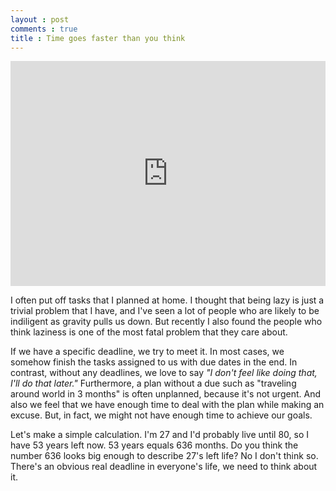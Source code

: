 ```yaml
---
layout : post
comments : true
title : Time goes faster than you think
---
```

<iframe src="https://embed.ted.com/talks/tim_urban_inside_the_mind_of_a_master_procrastinator" width="100%" height="360" style="max-width:640; margin:0 auto;" frameborder="0" scrolling="no" allowfullscreen></iframe>

I often put off tasks that I planned at home. I thought that being lazy is just a trivial problem that I have, and I've seen a lot of people who are likely to be indiligent as gravity pulls us down. But recently I also found the people who think laziness is one of the most fatal problem that they care about.

<!--break-->

If we have a specific deadline, we try to meet it. In most cases, we somehow finish the tasks assigned to us with due dates in the end. In contrast, without any deadlines, we love to say *"I don't feel like doing that, I'll do that later."* Furthermore, a plan without a due such as "traveling around world in 3 months" is often unplanned, because it's not urgent. And also we feel that we have enough time to deal with the plan while making an excuse. But, in fact, we might not have enough time to achieve our goals.

Let's make a simple calculation. I'm 27 and I'd probably live until 80, so I have 53 years left now. 53 years equals 636 months. Do you think the number 636 looks big enough to describe 27's left life? No I don't think so. There's an obvious real deadline in everyone's life, we need to think about it.